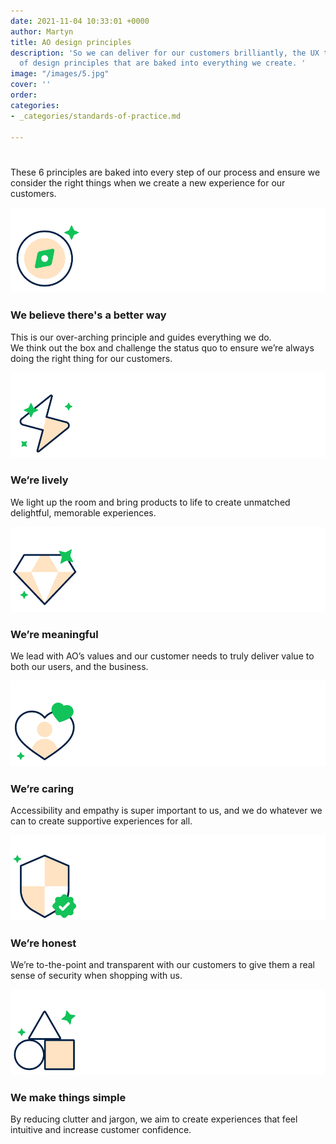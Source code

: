 ```yaml
---
date: 2021-11-04 10:33:01 +0000
author: Martyn
title: AO design principles
description: 'So we can deliver for our customers brilliantly, the UX team has a set
  of design principles that are baked into everything we create. '
image: "/images/5.jpg"
cover: ''
order: 
categories:
- _categories/standards-of-practice.md

---
```

# 

These 6 principles are baked into every step of our process and ensure we consider the right things when we create a new experience for our customers.

![](/images/compass_large_2.jpg)

### We believe there's a better way

This is our over-arching principle and guides everything we do.  
We think out the box and challenge the status quo to ensure we’re always doing the right thing for our customers.

![](/images/lively_large_2.jpg)

### We’re lively

We light up the room and bring products to life to create unmatched delightful, memorable experiences.

![](/images/meaningful_large_2.jpg)

### We’re meaningful

We lead with AO’s values and our customer needs to truly deliver value to both our users, and the business.

![](/images/caring_large_2.jpg)

### We’re caring

Accessibility and empathy is super important to us, and we do whatever we can to create supportive experiences for all.

![](/images/honest_large_2.jpg)

### We’re honest

We’re to-the-point and transparent with our customers to give them a real sense of security when shopping with us.

![](/images/simple_2.jpg)

### We make things simple

By reducing clutter and jargon, we aim to create experiences that feel intuitive and increase customer confidence.

> 